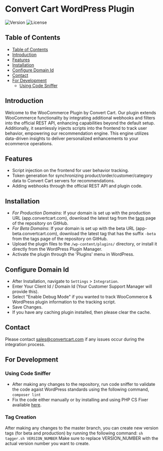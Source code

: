 # Convert Cart WordPress Plugin

![Version](https://img.shields.io/badge/version-1.2.4-blue.svg)
![License](https://img.shields.io/badge/license-Proprietary-red.svg)

## Table of Contents
  - [Table of Contents](#table-of-contents)
  - [Introduction](#introduction)
  - [Features](#features)
  - [Installation](#installation)
  - [Configure Domain Id](#configure-domain-id)
  - [Contact](#contact)
  - [For Development](#for-development)
    - [Using Code Sniffer](#using-code-sniffer)

## Introduction

Welcome to the WooCommerce Plugin by Convert Cart. Our plugin extends WooCommerce functionality by integrating additional webhooks and filters into the official REST API, enhancing capabilities beyond the default setup. Additionally, it seamlessly injects scripts into the frontend to track user behavior, empowering our recommendation engine. This engine utilizes data-driven insights to deliver personalized enhancements to your ecommerce operations.

## Features

- Script injection on the frontend for user behavior tracking.
- Token generation for synchronizing product/order/customer/category data to Convert Cart servers for recommendations.
- Adding webhooks through the official REST API and plugin code.

## Installation

- *For Production Domains*: If your domain is set up with the production URL (app.convertcart.com), download the latest tag from the [tags](https://github.com/convert-cart/woocommerce-plugin/tags) page of the repository on GitHub.
- *For Beta Domains*: If your domain is set up with the beta URL (app-beta.convertcart.com), download the latest tag that has the suffix `-beta` from the tags page of the repository on GitHub.
- Upload the plugin files to the `/wp-content/plugins/` directory, or install it directly from the WordPress Plugin Manager.
- Activate the plugin through the 'Plugins' menu in WordPress.

## Configure Domain Id

- After Installation, navigate to `Settings` > `Integration`.
- Enter Your Client Id / Domain Id (Your Customer Support Manager will provide this).
- Select "Enable Debug Mode" if you wanted to track WooCommerce & WordPress plugin information to the tracking script.
- Save Changes.
- If you have any caching plugin installed, then please clear the cache.

## Contact

Please contact [sales@convertcart.com](mailto:sales@convertcart.com) if any issues occur during the integration process.

## For Development

### Using Code Sniffer

- After making any changes to the repository, run code sniffer to validate the code agaist WordPress standards using the following command,
  `composer lint`
- Fix the code either manually or by installing and using PHP CS Fixer available [here](https://github.com/PHP-CS-Fixer/PHP-CS-Fixer).

### Tag Creation

After making any changes to the master branch, you can create new version tags (for beta and production) by running the following command:
  `sh tagger.sh VERSION_NUMBER`
Make sure to replace VERSION_NUMBER with the actual version number you want to create.